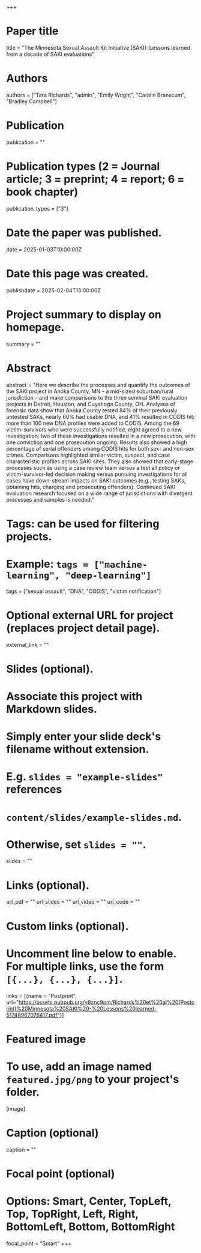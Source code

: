 +++
# Paper title
title = "The Minnesota Sexual Assault Kit Initiative (SAKI): Lessons learned from a decade of SAKI evaluations"

# Authors
authors = ["Tara Richards", "admin", "Emily Wright", "Caralin Branscum", "Bradley Campbell"]

# Publication
publication = ""

# Publication types (2 = Journal article; 3 = preprint; 4 = report; 6 = book chapter)
publication_types = ["3"]

# Date the paper was published.
date = 2025-01-03T10:00:00Z

# Date this page was created.
publishdate = 2025-02-04T13:00:00Z

# Project summary to display on homepage.
summary = ""

# Abstract
abstract = "Here we describe the processes and quantify the outcomes of the SAKI project in Anoka County, MN – a mid-sized suburban/rural jurisdiction – and make comparisons to the three seminal SAKI evaluation projects in Detroit, Houston, and Cuyahoga County, OH. Analyses of forensic data show that Anoka County tested 84% of their previously untested SAKs, nearly 60% had usable DNA, and 41% resulted in CODIS hit; more than 100 new DNA profiles were added to CODIS. Among the 69 victim-survivors who were successfully notified, eight agreed to a new investigation; two of these investigations resulted in a new prosecution, with one conviction and one prosecution ongoing. Results also showed a high percentage of serial offenders among CODIS hits for both sex- and non-sex crimes. Comparisons highlighted similar victim, suspect, and case characteristic profiles across SAKI sites. They also showed that early-stage processes such as using a case review team versus a test all policy or victim-survivor-led decision making versus pursuing investigations for all cases have down-stream impacts on SAKI outcomes (e.g., testing SAKs, obtaining hits, charging and prosecuting offenders). Continued SAKI evaluation research focused on a wide range of jurisdictions with divergent processes and samples is needed."

# Tags: can be used for filtering projects.
# Example: `tags = ["machine-learning", "deep-learning"]`
tags = ["sexual assault", "DNA", "CODIS", "victim notification"]

# Optional external URL for project (replaces project detail page).
external_link = ""

# Slides (optional).
#   Associate this project with Markdown slides.
#   Simply enter your slide deck's filename without extension.
#   E.g. `slides = "example-slides"` references 
#   `content/slides/example-slides.md`.
#   Otherwise, set `slides = ""`.
slides = ""

# Links (optional).
url_pdf = ""
url_slides = ""
url_video = ""
url_code = ""

# Custom links (optional).
#   Uncomment line below to enable. For multiple links, use the form `[{...}, {...}, {...}]`.
links = [{name = "Postprint", url="https://assets.pubpub.org/y8znc9pm/Richards%20et%20al%20(Postprint)%20Minnesota%20SAKI%20-%20Lessons%20learned-51748967076417.pdf"}]

# Featured image
# To use, add an image named `featured.jpg/png` to your project's folder. 
[image]
  # Caption (optional)
  caption = ""
  
  # Focal point (optional)
  # Options: Smart, Center, TopLeft, Top, TopRight, Left, Right, BottomLeft, Bottom, BottomRight
  focal_point = "Smart"
+++

